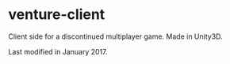 # venture-client
Client side for a discontinued multiplayer game. Made in Unity3D.

Last modified in January 2017.
